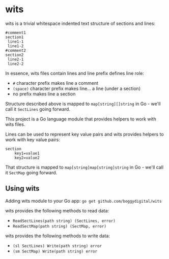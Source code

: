 # wits

wits is a trivial whitespace indented text structure of sections and lines:

```text
#comment1
section1
 line1-1
 line1-2
#comment2
section2
 line2-1
 line2-2 
```

In essence, wits files contain lines and line prefix defines line role:

- `#` character prefix makes line a comment
- `(space)` character prefix makes line... a line (under a section)
- no prefix makes line a section

Structure described above is mapped to `map[string][]string` in Go - we'll call it `SectLines` going
forward.

This project is a Go language module that provides helpers to work with wits files.

Lines can be used to represent key value pairs and wits provides helpers to work with key value
pairs:

```text
section
    key1=value1
    key2=value2
```

That structure is mapped to `map[string]map[string]string` in Go - we'll call it `SectMap` going
forward.

## Using wits

Adding wits module to your Go app: `go get github.com/boggydigital/wits`

wits provides the following methods to read data:

- `ReadSectLines(path string) (SectLines, error)`
- `ReadSectMap(path string) (SectMap, error)`

wits provides the following methods to write data:

- `(sl SectLines) Write(path string) error`
- `(sm SectMap) Write(path string) error`

